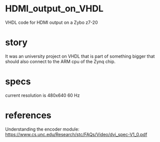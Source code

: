 # HDMI_output_on_VHDL
VHDL code for HDMI output on a Zybo z7-20

# story
It was an university project on VHDL that is part of something bigger that should also connect to the ARM cpu of the Zynq chip.

# specs
current resolution is 480x640 60 Hz

# references
Understanding the encoder module: https://www.cs.unc.edu/Research/stc/FAQs/Video/dvi_spec-V1_0.pdf
